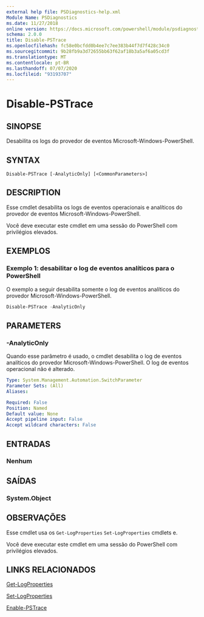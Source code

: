 ```yaml
---
external help file: PSDiagnostics-help.xml
Module Name: PSDiagnostics
ms.date: 11/27/2018
online version: https://docs.microsoft.com/powershell/module/psdiagnostics/disable-pstrace?view=powershell-5.1&WT.mc_id=ps-gethelp
schema: 2.0.0
title: Disable-PSTrace
ms.openlocfilehash: fc58e0bcfdd0b4ee7c7ee383b44f7d7f428c34c0
ms.sourcegitcommit: 9b28fb9a3d72655bb63f62af18b3a5af6a05cd3f
ms.translationtype: MT
ms.contentlocale: pt-BR
ms.lasthandoff: 07/07/2020
ms.locfileid: "93193707"
---
```

# Disable-PSTrace

## SINOPSE
Desabilita os logs do provedor de eventos Microsoft-Windows-PowerShell.

## SYNTAX

```
Disable-PSTrace [-AnalyticOnly] [<CommonParameters>]
```

## DESCRIPTION

Esse cmdlet desabilita os logs de eventos operacionais e analíticos do provedor de eventos Microsoft-Windows-PowerShell.

Você deve executar este cmdlet em uma sessão do PowerShell com privilégios elevados.

## EXEMPLOS

### Exemplo 1: desabilitar o log de eventos analíticos para o PowerShell

O exemplo a seguir desabilita somente o log de eventos analíticos do provedor Microsoft-Windows-PowerShell.

```powershell
Disable-PSTrace -AnalyticOnly
```

## PARAMETERS

### -AnalyticOnly

Quando esse parâmetro é usado, o cmdlet desabilita o log de eventos analíticos do provedor Microsoft-Windows-PowerShell. O log de eventos operacional não é alterado.

```yaml
Type: System.Management.Automation.SwitchParameter
Parameter Sets: (All)
Aliases:

Required: False
Position: Named
Default value: None
Accept pipeline input: False
Accept wildcard characters: False
```

## ENTRADAS

### Nenhum

## SAÍDAS

### System.Object

## OBSERVAÇÕES

Esse cmdlet usa os `Get-LogProperties` `Set-LogProperties` cmdlets e.

Você deve executar este cmdlet em uma sessão do PowerShell com privilégios elevados.

## LINKS RELACIONADOS

[Get-LogProperties](Get-LogProperties.md)

[Set-LogProperties](Set-LogProperties.md)

[Enable-PSTrace](Enable-PSTrace.md)
